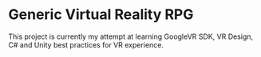 # Generic Virtual Reality RPG

This project is currently my attempt at learning GoogleVR SDK, VR Design, C# and Unity best practices for VR experience.
